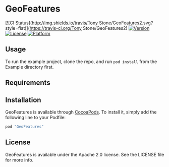 # GeoFeatures

[![CI Status](http://img.shields.io/travis/Tony Stone/GeoFeatures2.svg?style=flat)](https://travis-ci.org/Tony Stone/GeoFeatures2)
[![Version](https://img.shields.io/cocoapods/v/GeoFeatures2.svg?style=flat)](http://cocoapods.org/pods/GeoFeatures2)
[![License](https://img.shields.io/cocoapods/l/GeoFeatures2.svg?style=flat)](http://cocoapods.org/pods/GeoFeatures2)
[![Platform](https://img.shields.io/cocoapods/p/GeoFeatures2.svg?style=flat)](http://cocoapods.org/pods/GeoFeatures2)

## Usage

To run the example project, clone the repo, and run `pod install` from the Example directory first.

## Requirements

## Installation

GeoFeatures is available through [CocoaPods](http://cocoapods.org). To install
it, simply add the following line to your Podfile:

```ruby
pod "GeoFeatures"
```

## License

GeoFeatures is available under the Apache 2.0 license. See the LICENSE file for more info.
